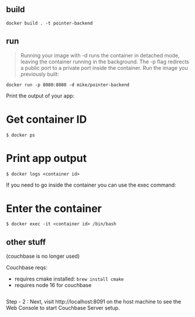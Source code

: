 ## build
```
docker build . -t pointer-backend
```

## run
> Running your image with -d runs the container in detached mode, leaving the container running in the background. The -p flag redirects a public port to a private port inside the container. Run the image you previously built:

```
docker run -p 8080:8080 -d mike/pointer-backend
```

Print the output of your app:

# Get container ID
`$ docker ps`

# Print app output
`$ docker logs <container id>`

If you need to go inside the container you can use the exec command:

# Enter the container
`$ docker exec -it <container id> /bin/bash`


## other stuff

(couchbase is no longer used) 

Couchbase reqs:
- requires cmake installed:
`brew install cmake`
- requires node 16 for couchbase

```docker run -d --name db -p 8091-8094:8091-8094 -p 11210:11210 couchbase
```

Step - 2 : Next, visit http://localhost:8091 on the host machine to see the Web Console to start Couchbase Server setup.

